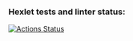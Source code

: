 ### Hexlet tests and linter status:
[![Actions Status](https://github.com/badcookie/devops-for-programmers-project-lvl1/workflows/hexlet-check/badge.svg)](https://github.com/badcookie/devops-for-programmers-project-lvl1/actions)